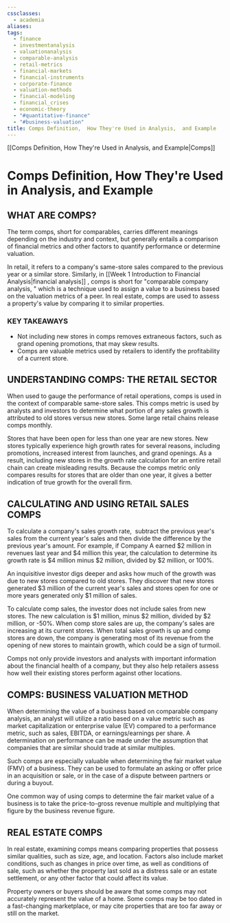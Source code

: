 ```yaml
---
cssclasses:
  - academia
aliases: 
tags:
  - finance
  - investmentanalysis
  - valuationanalysis
  - comparable-analysis
  - retail-metrics
  - financial-markets
  - financial-instruments
  - corporate-finance
  - valuation-methods
  - financial-modeling
  - financial_crises
  - economic-theory
  - "#quantitative-finance"
  - "#business-valuation"
title: Comps Definition,  How They're Used in Analysis,  and Example
---
```


[[Comps Definition,     How They're Used in Analysis,     and Example|Comps]]

# Comps Definition,  How They're Used in Analysis,  and Example
## WHAT ARE COMPS?

The term comps,  short for comparables,  carries different meanings depending on the industry and context,  but generally entails a comparison of financial metrics and other factors to quantify performance or determine valuation.

In retail,  it refers to a company's same-store sales compared to the previous year or a similar store. Similarly,  in [[Week 1 Introduction to Financial Analysis|financial analysis]] ,  comps is short for "comparable company analysis,  " which is a technique used to assign a value to a business based on the valuation metrics of a peer. In real estate,  comps are used to assess a property's value by comparing it to similar properties.

### KEY TAKEAWAYS

- Not including new stores in comps removes extraneous factors,  such as grand opening promotions,  that may skew results.
- Comps are valuable metrics used by retailers to identify the profitability of a current store.

## UNDERSTANDING COMPS: THE RETAIL SECTOR

When used to gauge the performance of retail operations,  comps is used in the context of comparable same-store sales. This comps metric is used by analysts and investors to determine what portion of any sales growth is attributed to old stores versus new stores. Some large retail chains release comps monthly.

Stores that have been open for less than one year are new stores. New stores typically experience high growth rates for several reasons,  including promotions,  increased interest from launches,  and grand openings. As a result,  including new stores in the growth rate calculation for an entire retail chain can create misleading results. Because the comps metric only compares results for stores that are older than one year,  it gives a better indication of true growth for the overall firm.

## CALCULATING AND USING RETAIL SALES COMPS

To calculate a company's sales growth rate,       subtract the previous year's sales from the current year's sales and then divide the difference by the previous year's amount. For example,  if Company A earned $2 million in revenues last year and $4 million this year,  the calculation to determine its growth rate is $4 million minus $2 million,  divided by $2 million,  or 100%.

An inquisitive investor digs deeper and asks how much of the growth was due to new stores compared to old stores. They discover that new stores generated $3 million of the current year's sales and stores open for one or more years generated only $1 million of sales.

To calculate comp sales,  the investor does not include sales from new stores. The new calculation is $1 million,       minus $2 million,  divided by $2 million,  or -50%. When comp store sales are up,  the company's sales are increasing at its current stores. When total sales growth is up and comp stores are down,  the company is generating most of its revenue from the opening of new stores to maintain growth,  which could be a sign of turmoil.

Comps not only provide investors and analysts with important information about the financial health of a company,  but they also help retailers assess how well their existing stores perform against other locations.

## COMPS: BUSINESS VALUATION METHOD

When determining the value of a business based on comparable company analysis,  an analyst will utilize a ratio based on a value metric such as market capitalization or enterprise value (EV) compared to a performance metric,  such as sales,  EBITDA,  or earnings/earnings per share. A determination on performance can be made under the assumption that companies that are similar should trade at similar multiples.

Such comps are especially valuable when determining the fair market value (FMV) of a business. They can be used to formulate an asking or offer price in an acquisition or sale,  or in the case of a dispute between partners or during a buyout.

One common way of using comps to determine the fair market value of a business is to take the price-to-gross revenue multiple and multiplying that figure by the business revenue figure.

## REAL ESTATE COMPS

In real estate,  examining comps means comparing properties that possess similar qualities,  such as size,  age,  and location. Factors also include market conditions,  such as changes in price over time,  as well as conditions of sale,  such as whether the property last sold as a distress sale or an estate settlement,  or any other factor that could affect its value.

Property owners or buyers should be aware that some comps may not accurately represent the value of a home. Some comps may be too dated in a fast-changing marketplace,  or may cite properties that are too far away or still on the market.
